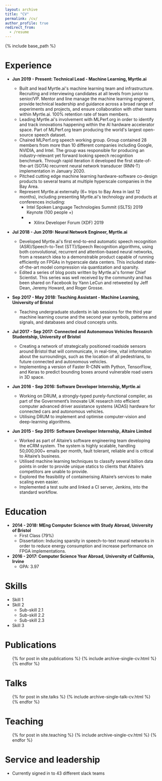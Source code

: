 ```yaml
---
layout: archive
title: "CV"
permalink: /cv/
author_profile: true
redirect_from:
  - /resume
---
```


{% include base_path %}

Experience
======

* **Jun 2019 - Present: Technical Lead - Machine Learning, Myrtle.ai**
    * Built and lead Myrtle.ai's machine learning team and infrastructure.
      Recruiting and interviewing candidates at all levels from junior to
      senior/VP. Mentor and line manage the machine learning engineers, provide
      technical leadership and guidance across a broad range of experiments and
      projects, and ensure collaboration with other teams within Myrtle.ai.
      100% retention rate of team members.
    * Leading Myrtle.ai's involvement with MLPerf.org in order to identify and
      track innovations happening within the AI hardware accelerator space.
      Part of MLPerf.org team producing the world's largest open-source speech
      dataset.
    * Chaired MLPerf.org speech working group. Group contained 28 members from
      more than 10 different companies including Google, NVIDIA, and Intel. The
      group was responsible for producing an industry-relevant yet forward
      looking speech recognition benchmark. Through rapid iteration it
      developed the first state-of-the-art (SOTA) recurrent neural network
      transducer (RNN-T) implementation in January 2020.
    * Pitched cutting edge machine learning hardware-software co-design products to
      several teams at multiple hyperscale companies in the Bay Area.
    * Represent Myrtle.ai externally (6+ trips to Bay Area in last 12 months),
      including presenting Myrtle.ai's technology and products at conferences
      including:
        * Intel Spoken Language Technologies Summit (iSLTS) 2019 Keynote (100
          people +)
        * - Xilinx Developer Forum (XDF) 2019

* **Jul 2018 - Jun 2019: Neural Network Engineer, Myrtle.ai**
    * Developed Myrtle.ai's first end-to-end automatic speech recognition
      (ASR)/Speech-to-Text (STT)/Speech Recognition algorithms, using both
      convolutional, recurrent and attention-based neural networks, from a
      research idea to a demonstrable product capable of running efficiently on
      FPGAs in hyperscale data centers. This included state-of-the-art model
      compression via quantization and sparsity.
    * Edited a series of blog posts written by Myrtle.ai's former Chief
      Scientist.  This series was well received by the community and has been
      shared on Facebook by Yann LeCun and retweeted by Jeff Dean, Jeremy
      Howard, and Roger Grosse.

* **Sep 2017 - May 2018: Teaching Assistant - Machine Learning, University of
  Bristol**
    * Teaching undergraduate students in lab sessions for the third year
      machine learning course and the second year symbols, patterns and
      signals, and databases and cloud concepts units.

* **Jul 2017 - Sep 2017: Connected and Autonomous Vehicles Research Studentship,
  University of Bristol**
    * Creating a network of strategically positioned roadside sensors around
      Bristol that will communicate, in real-time, vital information about the
      surroundings, such as the location of all pedestrians, to future
      connected and autonomous vehicles.
    * Implementing a version of Faster R-CNN with Python, TensorFlow, and Keras
      to predict bounding boxes around vulnerable road users in 3D space.

* **Jun 2016 - Sep 2016: Software Developer Internship, Myrtle.ai**
    * Working on DRUM, a strongly-typed purely-functional compiler, as part of
      the Government’s Innovate UK research into efficient computer advanced
      driver assistance systems (ADAS) hardware for connected cars and
      autonomous vehicles.
    * Utilising DRUM to implement and optimise computer-vision and
      deep-learning algorithms.

* **Jun 2015 - Sep 2015: Software Developer Internship, Altaire Limited**
    * Worked as part of Altaire’s software engineering team developing the eCRM
      system. The system is highly scalable, handling 50,000,000+ emails per
      month, fault tolerant, reliable and is critical to Altaire’s business.
    * Utilised machine learning techniques to classify several billion data
      points in order to provide unique statics to clients that Altaire’s
      competitors are unable to provide.
    * Explored the feasibility of containerising Altaire’s services to make
      scaling even easier.
    * Implemented a test suite and linked a CI server, Jenkins, into the
      standard workflow.

Education
======

* **2014 - 2018: MEng Computer Science with Study Abroad, University of
  Bristol**
    * First Class (79%)
    * Dissertation: Inducing sparsity in speech-to-text neural networks in
      order to reduce energy consumption and increase performance on FPGA
      implementations.
* **2016 - 2017: Computer Science Year Abroad, University of California,
  Irvine**
    * GPA: 3.97

Skills
======
* Skill 1
* Skill 2
  * Sub-skill 2.1
  * Sub-skill 2.2
  * Sub-skill 2.3
* Skill 3

Publications
======
  <ul>{% for post in site.publications %}
    {% include archive-single-cv.html %}
  {% endfor %}</ul>

Talks
======
  <ul>{% for post in site.talks %}
    {% include archive-single-talk-cv.html %}
  {% endfor %}</ul>

Teaching
======
  <ul>{% for post in site.teaching %}
    {% include archive-single-cv.html %}
  {% endfor %}</ul>

Service and leadership
======
* Currently signed in to 43 different slack teams
